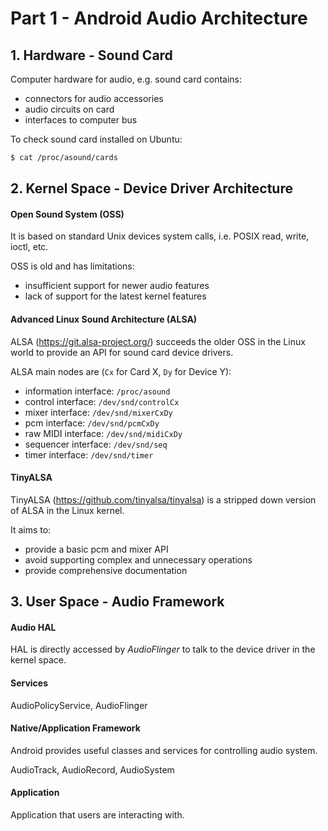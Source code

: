 # Part 1 - Android Audio Architecture

## 1. Hardware - Sound Card

Computer hardware for audio, e.g. sound card contains:
+ connectors for audio accessories
+ audio circuits on card
+ interfaces to computer bus

To check sound card installed on Ubuntu:
```sh
$ cat /proc/asound/cards
```

## 2. Kernel Space - Device Driver Architecture

#### Open Sound System (OSS)

It is based on standard Unix devices system calls, i.e. POSIX read, write, ioctl, etc.

OSS is old and has limitations:
+ insufficient support for newer audio features
+ lack of support for the latest kernel features

#### Advanced Linux Sound Architecture (ALSA)

ALSA (https://git.alsa-project.org/) succeeds the older OSS in the Linux world to provide an API for sound card device drivers.

ALSA main nodes are (`Cx` for Card X, `Dy` for Device Y):
+ information interface: `/proc/asound`
+ control interface: `/dev/snd/controlCx`
+ mixer interface: `/dev/snd/mixerCxDy`
+ pcm interface: `/dev/snd/pcmCxDy`
+ raw MIDI interface: `/dev/snd/midiCxDy`
+ sequencer interface: `/dev/snd/seq`
+ timer interface: `/dev/snd/timer`

#### TinyALSA

TinyALSA (https://github.com/tinyalsa/tinyalsa) is a stripped down version of ALSA in the Linux kernel.

It aims to:
+ provide a basic pcm and mixer API
+ avoid supporting complex and unnecessary operations
+ provide comprehensive documentation

## 3. User Space - Audio Framework

#### Audio HAL

HAL is directly accessed by *AudioFlinger* to talk to the device driver in the kernel space.

#### Services

AudioPolicyService, AudioFlinger

#### Native/Application Framework

Android provides useful classes and services for controlling audio system.

AudioTrack, AudioRecord, AudioSystem

#### Application

Application that users are interacting with.
